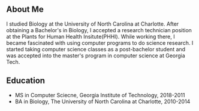 &nbsp;
&nbsp;
&nbsp;
&nbsp;

## About Me
I studied Biology at the University of North Carolina at Charlotte. After obtaining a Bachelor's in Biology, I accepted a research technician position at the Plants for Human Health Insitute(PHHI). While working there, I became fascinated with using computer programs to do science research. I started taking computer science classes as a post-bachelor student and was accepted into the master's program in computer science at Georgia Tech. 
## Education
* MS in Computer Sciecne, Georgia Institute of Technology, 2018-2011
* BA in Biology, The University of North Carolina at Charlotte, 2010-2014